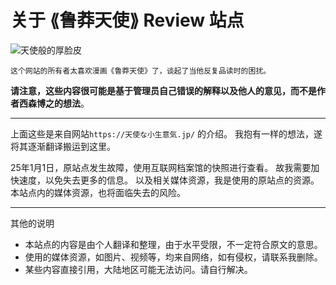 # 关于 ⟪鲁莽天使⟫ Review 站点

<img src="https://xn--q9j984gbug42c4wieqsm2o.jp/wp/wp-content/uploads/2018/02/tenkona.jpg" data-src="https://xn--q9j984gbug42c4wieqsm2o.jp/wp/wp-content/uploads/2018/02/tenkona.jpg" alt="天使般的厚脸皮">

```text
这个网站的所有者太喜欢漫画《鲁莽天使》了，谈起了当他反复品读时的困扰。
```

**请注意，这些内容很可能是基于管理员自己错误的解释以及他人的意见，而不是作者西森博之的想法**。

---

上面这些是来自网站`https://天使な小生意気.jp/` 的介绍。
我抱有一样的想法，遂将其逐渐翻译搬运到这里。

25年1月1日，原站点发生故障，使用互联网档案馆的快照进行查看。
故我需要加快速度，以免失去更多的信息。
以及相关媒体资源，我是使用的原站点的资源。
本站点内的媒体资源，也将面临失去的风险。

---

其他的说明

- 本站点的内容是由个人翻译和整理，由于水平受限，不一定符合原文的意思。
- 使用的媒体资源，如图片、视频等，均来自网络，如有侵权，请联系我删除。
- 某些内容直接引用，大陆地区可能无法访问。请自行解决。

